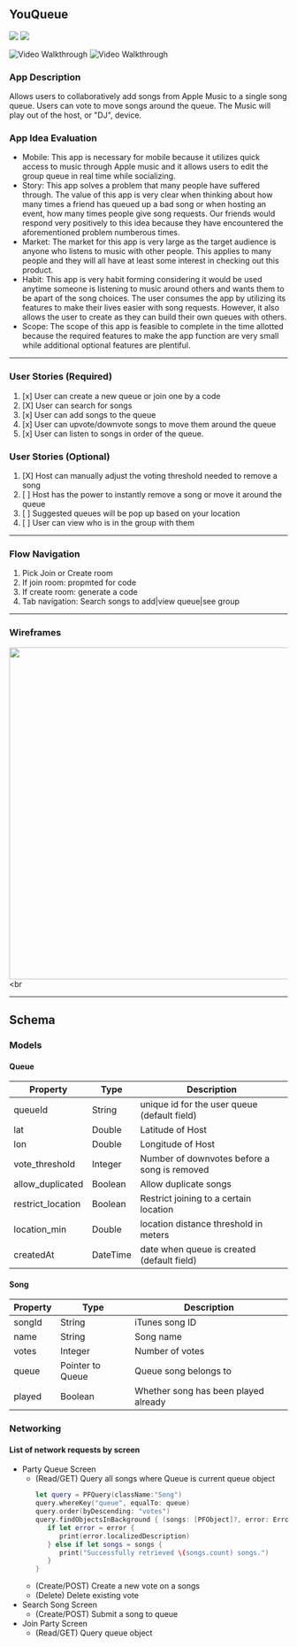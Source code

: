 ## YouQueue
<img src="https://img.shields.io/github/issues/youqueue/youqueue.svg" /></a>
<img src="https://img.shields.io/github/license/youqueue/youqueue.svg" /></a>

<img src='https://i.imgur.com/HrkfhtA.gif' title='Video Walkthrough' width='' alt='Video Walkthrough' />
<img src='https://i.imgur.com/yYfGc0t.gif' title='Video Walkthrough' width='' alt='Video Walkthrough' />

### App Description
Allows users to collaboratively add songs from Apple Music to a single song queue. Users can vote to move songs
around the queue. The Music will play out of the host, or "DJ", device.

### App Idea Evaluation
- Mobile: This app is necessary for mobile because it utilizes quick access to music through Apple music and
          it allows users to edit the group queue in real time while socializing.
- Story:  This app solves a problem that many people have suffered through. The value of this app is very clear
          when thinking about how many times a friend has queued up a bad song or when hosting an event, how
          many times people give song requests. Our friends would respond very positively to this idea because
          they have encountered the aforementioned problem numberous times.
- Market: The market for this app is very large as the target audience is anyone who listens to music with other
          people. This applies to many people and they will all have at least some interest in checking out this
          product.
- Habit:  This app is very habit forming considering it would be used anytime someone is listening to music around
          others and wants them to be apart of the song choices. The user consumes the app by utilizing its features
          to make their lives easier with song requests. However, it also allows the user to create as they can build
          their own queues with others.
- Scope:  The scope of this app is feasible to complete in the time allotted because the required features to make the
          app function are very small while additional optional features are plentiful.

---

### User Stories (Required)
1. [x] User can create a new queue or join one by a code
2. [X] User can search for songs
3. [x] User can add songs to the queue
4. [x] User can upvote/downvote songs to move them around the queue
5. [x] User can listen to songs in order of the queue.

### User Stories (Optional)
1. [X] Host can manually adjust the voting threshold needed to remove a song
2. [ ] Host has the power to instantly remove a song or move it around the queue
3. [ ] Suggested queues will be pop up based on your location
4. [ ] User can view who is in the group with them

---

### Flow Navigation
1. Pick Join or Create room
2. If join room: propmted for code
3. If create room: generate a code
4. Tab navigation: Search songs to add|view queue|see group

---

### Wireframes
<img src="https://i.imgur.com/Crzpfak.png" width=600><br

---

## Schema 
### Models
#### Queue

   | Property      | Type     | Description |
   | ------------- | -------- | ------------|
   | queueId      | String   | unique id for the user queue (default field) |
   | lat           | Double   | Latitude of Host |
   | lon           | Double   | Longitude of Host |
   | vote_threshold| Integer  | Number of downvotes before a song is removed |
   | allow_duplicated| Boolean | Allow duplicate songs |
   | restrict_location | Boolean | Restrict joining to a certain location |
   | location_min | Double | location distance threshold in meters |
   | createdAt     | DateTime | date when queue is created (default field) |


#### Song
   | Property      | Type     | Description |
   | ------------- | -------- | ------------|
   | songId        | String   | iTunes song ID |
   | name          | String   | Song name |
   | votes         | Integer  | Number of votes |
   | queue         | Pointer to Queue | Queue song belongs to |
   | played        | Boolean  | Whether song has been played already |

### Networking
#### List of network requests by screen
   - Party Queue Screen
      - (Read/GET) Query all songs where Queue is current queue object
         ```swift
         let query = PFQuery(className:"Song")
         query.whereKey("queue", equalTo: queue)
         query.order(byDescending: "votes")
         query.findObjectsInBackground { (songs: [PFObject]?, error: Error?) in
            if let error = error { 
               print(error.localizedDescription)
            } else if let songs = songs {
               print("Successfully retrieved \(songs.count) songs.")
            }
         }
         ```
      - (Create/POST) Create a new vote on a songs
      - (Delete) Delete existing vote
   - Search Song Screen
      - (Create/POST) Submit a song to queue
   - Join Party Screen
      - (Read/GET) Query queue object
